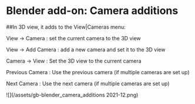 # Blender add-on: Camera additions
##In 3D view, it adds to the View|Cameras menu:

View → Camera : set the current camera to the 3D view

View → Add Camera : add a new camera and set it to the 3D view


Camera → View : Set the 3D view to the current camera


Previous Camera : Use the previous camera (if multiple cameras are set up)

Next Camera : Use the next camera (if multiple cameras are set up)

![](/assets/gb-blender_camera_additions 2021-12.png)
